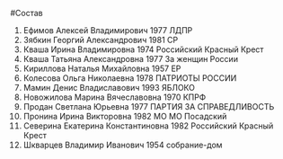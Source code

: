 #Состав
1. Ефимов Алексей Владимирович 1977 ЛДПР
2. Зябкин Георгий Александрович 1981 СР
3. Кваша Ирина Владимировна 1974 Российский Красный Крест
4. Кваша Татьяна Александровна 1977 За женщин России
5. Кириллова Наталья Михайловна 1957 ЕР
6. Колесова Ольга Николаевна 1978 ПАТРИОТЫ РОССИИ
7. Мамин Денис Владиславович 1993 ЯБЛОКО
8. Новожилова Марина Вячеславовна 1970 КПРФ
9. Продан Светлана Юрьевна 1977 ПАРТИЯ ЗА СПРАВЕДЛИВОСТЬ
10. Пронина Ирина Викторовна 1982 МО МО Посадский
11. Северина Екатерина Константиновна 1982 Российский Красный Крест
12. Шкварцев Владимир Иванович 1954 собрание-дом
